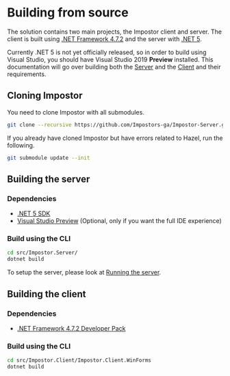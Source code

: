 # Building from source

The solution contains two main projects, the Impostor client and server. The client is built using [.NET Framework 4.7.2](https://dotnet.microsoft.com/download/dotnet-framework/net472) and the server with [.NET 5](https://dotnet.microsoft.com/download/dotnet/5.0).

Currently .NET 5 is not yet officially released, so in order to build using Visual Studio, you should have Visual Studio 2019 **Preview** installed.
This documentation will go over building both the [Server](#building-the-server) and the [Client](#building-the-client) and their requirements.

## Cloning Impostor

You need to clone Impostor with all submodules.

```bash
git clone --recursive https://github.com/Impostors-ga/Impostor-Server.git
```

If you already have cloned Impostor but have errors related to Hazel, run the following.

```bash
git submodule update --init
```

## Building the server

### Dependencies
- [.NET 5 SDK](https://dotnet.microsoft.com/download/dotnet/5.0)
- [Visual Studio Preview](https://visualstudio.microsoft.com/vs/preview/) (Optional, only if you want the full IDE experience)

### Build using the CLI

```bash
cd src/Impostor.Server/
dotnet build
```
To setup the server, please look at [Running the server](Running-the-server.md).

## Building the client

### Dependencies
* [.NET Framework 4.7.2 Developer Pack](https://dotnet.microsoft.com/download/dotnet-framework/thank-you/net472-developer-pack-offline-installer)

### Build using the CLI
```bash
cd src/Impostor.Client/Impostor.Client.WinForms
dotnet build
```